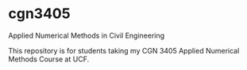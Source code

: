 # cgn3405
Applied Numerical Methods in Civil Engineering

This repository is for students taking my CGN 3405 Applied Numerical Methods Course at UCF.
